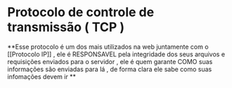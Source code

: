 # Protocolo de controle de transmissão ( TCP )

**Esse protocolo é um dos mais utilizados na web juntamente com o  [[Protocolo IP]] , ele é RESPONSAVEL pela integridade dos seus arquivos e requisições enviados para o servidor , ele é quem garante COMO suas informações são enviadas para lá , de forma clara ele sabe como suas infomações devem ir **
